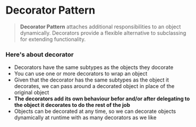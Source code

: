 # Decorator Pattern

> **Decorator Pattern** attaches additional responsibilities to an object dynamically. Decorators provide a flexible alternative to subclassing for extending functionality. 
 
### Here's about decorator

- Decorators have the same subtypes as the objects they docorate
- You can use one or more decorators to wrap an object
- Given that the decorator has the same subtypes as the object it decorates, we can pass around a decorated object in place of the original object
- **The decorators add its own behaviour befor and/or after delegating to the object it decorates to do the rest of the job**
- Objects can be decorated at any time, so we can decorate objects dynamically at runtime with as many decorators as we like